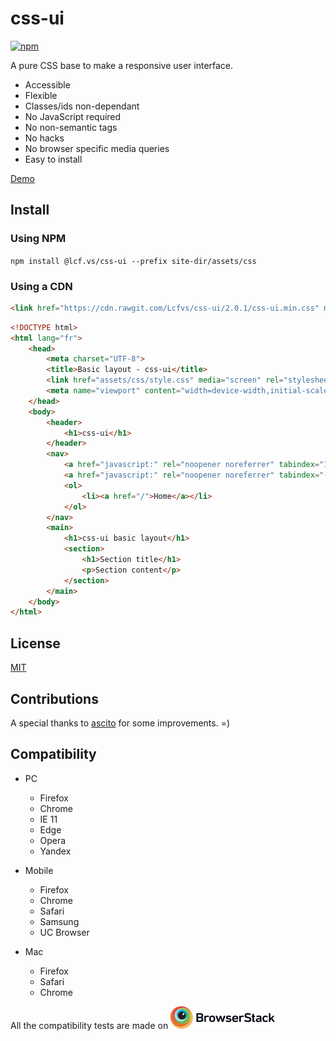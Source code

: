 # css-ui
[![npm](https://img.shields.io/npm/v/@lcf.vs/css-ui.svg?style=plastic)]()

A pure CSS base to make a responsive user interface.

* Accessible
* Flexible
* Classes/ids non-dependant
* No JavaScript required
* No non-semantic tags
* No hacks
* No browser specific media queries
* Easy to install

[Demo](https://lcfvs.github.io/css-ui/)

## Install

### Using NPM
`npm install @lcf.vs/css-ui --prefix site-dir/assets/css`

### Using a CDN
```html
<link href="https://cdn.rawgit.com/Lcfvs/css-ui/2.0.1/css-ui.min.css" media="screen" rel="stylesheet" /> 
```

```html
<!DOCTYPE html>
<html lang="fr">
    <head>
        <meta charset="UTF-8">
        <title>Basic layout - css-ui</title>
        <link href="assets/css/style.css" media="screen" rel="stylesheet" />
        <meta name="viewport" content="width=device-width,initial-scale=1,shrink-to-fit=no" />
    </head>
    <body>
        <header>
            <h1>css-ui</h1>
        </header>
        <nav>
            <a href="javascript:" rel="noopener noreferrer" tabindex="1">☰</a>
            <a href="javascript:" rel="noopener noreferrer" tabindex="-1">⬅</a>
            <ol>
                <li><a href="/">Home</a></li>
            </ol>
        </nav>
        <main>
            <h1>css-ui basic layout</h1>
            <section>
                <h1>Section title</h1>
                <p>Section content</p>
            </section>
        </main>
    </body>
</html>
```

## License

[MIT](https://github.com/Lcfvs/css-ui/blob/master/licence.md)

## Contributions

A special thanks to [ascito](https://github.com/ascito) for some improvements. =)

## Compatibility

* PC
    * Firefox
    * Chrome
    * IE 11
    * Edge
    * Opera
    * Yandex

* Mobile
    * Firefox
    * Chrome
    * Safari
    * Samsung
    * UC Browser
    
* Mac
    * Firefox
    * Safari
    * Chrome

All the compatibility tests are made on [<img height="36px" src="./Browserstack-logo.svg" />](https://www.browserstack.com)
